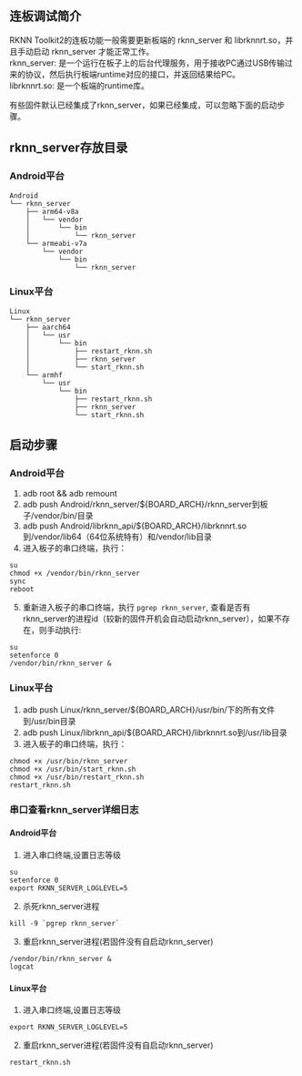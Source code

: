 ## 连板调试简介
RKNN Toolkit2的连板功能一般需要更新板端的 rknn_server 和 librknnrt.so，并且手动启动 rknn_server 才能正常工作。  
rknn_server: 是一个运行在板子上的后台代理服务，用于接收PC通过USB传输过来的协议，然后执行板端runtime对应的接口，并返回结果给PC。  
librknnrt.so: 是一个板端的runtime库。

有些固件默认已经集成了rknn_server，如果已经集成，可以忽略下面的启动步骤。


## rknn_server存放目录
### Android平台
```
Android
└── rknn_server
    ├── arm64-v8a
    │   └── vendor
    │       └── bin
    │           └── rknn_server
    └── armeabi-v7a
        └── vendor
            └── bin
                └── rknn_server
```

### Linux平台
```
Linux
└── rknn_server
    ├── aarch64
    │   └── usr
    │       └── bin
    │           ├── restart_rknn.sh
    │           ├── rknn_server
    │           └── start_rknn.sh
    └── armhf
        └── usr
            └── bin
                ├── restart_rknn.sh
                ├── rknn_server
                └── start_rknn.sh
```

## 启动步骤
### Android平台
1. adb root && adb remount
2. adb push Android/rknn_server/${BOARD_ARCH}/rknn_server到板子/vendor/bin/目录
3. adb push Android/librknn_api/${BOARD_ARCH}/librknnrt.so到/vendor/lib64（64位系统特有）和/vendor/lib目录
4. 进入板子的串口终端，执行：
```
su
chmod +x /vendor/bin/rknn_server
sync
reboot
```
5. 重新进入板子的串口终端，执行 `pgrep rknn_server`, 查看是否有 rknn_server的进程id（较新的固件开机会自动启动rknn_server），如果不存在，则手动执行: 
```
su
setenforce 0
/vendor/bin/rknn_server &
```   

### Linux平台
1. adb push Linux/rknn_server/${BOARD_ARCH}/usr/bin/下的所有文件到/usr/bin目录
2. adb push Linux/librknn_api/${BOARD_ARCH}/librknnrt.so到/usr/lib目录
3. 进入板子的串口终端，执行：
```
chmod +x /usr/bin/rknn_server
chmod +x /usr/bin/start_rknn.sh
chmod +x /usr/bin/restart_rknn.sh
restart_rknn.sh
```


### 串口查看rknn_server详细日志
#### Android平台
1. 进入串口终端,设置日志等级
```
su
setenforce 0
export RKNN_SERVER_LOGLEVEL=5
```
2. 杀死rknn_server进程
```
kill -9 `pgrep rknn_server`
```
3. 重启rknn_server进程(若固件没有自启动rknn_server)
```
/vendor/bin/rknn_server &
logcat
```
#### Linux平台
1. 进入串口终端,设置日志等级
```
export RKNN_SERVER_LOGLEVEL=5
```
2. 重启rknn_server进程(若固件没有自启动rknn_server)
```
restart_rknn.sh
```
